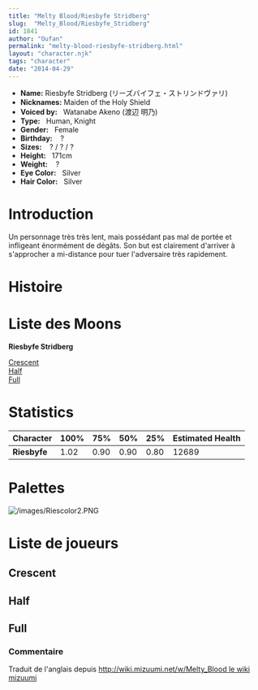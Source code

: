 ```yaml
---
title: "Melty Blood/Riesbyfe Stridberg"
slug:  "Melty_Blood/Riesbyfe_Stridberg"
id: 1841
author: "Oufan"
permalink: "melty-blood-riesbyfe-stridberg.html"
layout: "character.njk"
tags: "character"
date: "2014-04-29"
---
```


- **Name:** Riesbyfe Stridberg
(リーズバイフェ・ストリンドヴァリ)
- **Nicknames:** Maiden of the
Holy Shield  
- **Voiced by:**   Watanabe Akeno (渡辺
明乃)
- **Type:**   Human, Knight
- **Gender:**   Female
 - **Birthday:**    ? 
- **Sizes:**    ? / ? / ?
- **Height:**   171cm
- **Weight:**    ?
- **Eye Color:**   Silver
- **Hair Color:**   Silver


# Introduction

Un personnage très très lent, mais possédant pas mal de portée et
infligeant énormément de dégâts. Son but est clairement d'arriver à
s'approcher a mi-distance pour tuer l'adversaire très rapidement.

# Histoire

# Liste des Moons

**Riesbyfe Stridberg**

[Crescent](melty-blood-riesbyfe-stridberg-crescent-moon.html)  
[Half](Melty_Blood/Riesbyfe_Stridberg/Half_Moon)  
[Full](Melty_Blood/Riesbyfe_Stridberg/Full_Moon)  

# Statistics

| Character    | 100% | 75%  | 50%  | 25%  | Estimated Health |
|--------------|------|------|------|------|------------------|
| **Riesbyfe** | 1.02 | 0.90 | 0.90 | 0.80 | 12689            |

# Palettes

![](/images/Riescolor2.PNG "/images/Riescolor2.PNG")

# Liste de joueurs

## Crescent

## Half

## Full

### Commentaire

Traduit de l'anglais depuis [http://wiki.mizuumi.net/w/Melty_Blood le
wiki
mizuumi](http://wiki.mizuumi.net/w/Melty_Blood_le_wiki_mizuumi)


